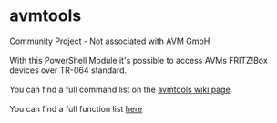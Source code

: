 # avmtools
Community Project - Not associated with AVM GmbH<br /><br />
With this PowerShell Module it's possible to access AVMs FRITZ!Box devices over TR-064 standard. <br /><br />
You can find a full command list on the [avmtools wiki page](https://github.com/Gincules/avmtools/wiki). <br /><br />
You can find a full function list [here](https://docs.google.com/spreadsheets/d/1dzOnwsc3CGARNq-OBl8nwEiCdBouu12Gb6qzPXJy4QA)

